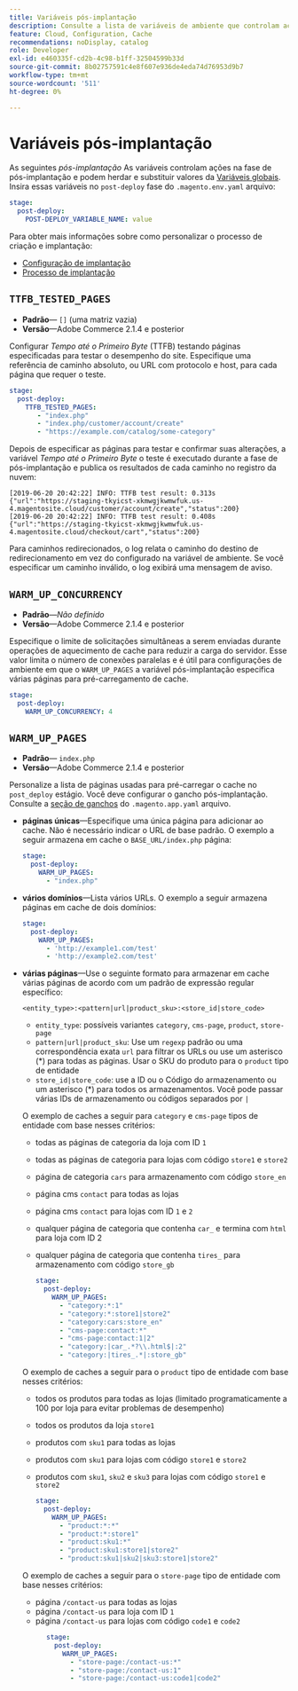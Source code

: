 ```yaml
---
title: Variáveis pós-implantação
description: Consulte a lista de variáveis de ambiente que controlam ações na fase de pós-implantação do Adobe Commerce na infraestrutura em nuvem.
feature: Cloud, Configuration, Cache
recommendations: noDisplay, catalog
role: Developer
exl-id: e460335f-cd2b-4c98-b1ff-32504599b33d
source-git-commit: 8b02757591c4e8f607e936de4eda74d76953d9b7
workflow-type: tm+mt
source-wordcount: '511'
ht-degree: 0%

---
```


# Variáveis pós-implantação

As seguintes _pós-implantação_ As variáveis controlam ações na fase de pós-implantação e podem herdar e substituir valores da [Variáveis globais](variables-global.md). Insira essas variáveis no `post-deploy` fase do `.magento.env.yaml` arquivo:

```yaml
stage:
  post-deploy:
    POST-DEPLOY_VARIABLE_NAME: value
```

Para obter mais informações sobre como personalizar o processo de criação e implantação:

- [Configuração de implantação](configure-env-yaml.md)
- [Processo de implantação](../deploy/process.md)

## `TTFB_TESTED_PAGES`

- **Padrão**— `[]` (uma matriz vazia)
- **Versão**—Adobe Commerce 2.1.4 e posterior

Configurar _Tempo até o Primeiro Byte_ (TTFB) testando páginas especificadas para testar o desempenho do site. Especifique uma referência de caminho absoluto, ou URL com protocolo e host, para cada página que requer o teste.

```yaml
stage:
  post-deploy:
    TTFB_TESTED_PAGES:
       - "index.php"
       - "index.php/customer/account/create"
       - "https://example.com/catalog/some-category"
```

Depois de especificar as páginas para testar e confirmar suas alterações, a variável _Tempo até o Primeiro Byte_ o teste é executado durante a fase de pós-implantação e publica os resultados de cada caminho no registro da nuvem:

```terminal
[2019-06-20 20:42:22] INFO: TTFB test result: 0.313s {"url":"https://staging-tkyicst-xkmwgjkwmwfuk.us-4.magentosite.cloud/customer/account/create","status":200}
[2019-06-20 20:42:22] INFO: TTFB test result: 0.408s {"url":"https://staging-tkyicst-xkmwgjkwmwfuk.us-4.magentosite.cloud/checkout/cart","status":200}
```

Para caminhos redirecionados, o log relata o caminho do destino de redirecionamento em vez do configurado na variável de ambiente. Se você especificar um caminho inválido, o log exibirá uma mensagem de aviso.

## `WARM_UP_CONCURRENCY`

- **Padrão**—_Não definido_
- **Versão**—Adobe Commerce 2.1.4 e posterior

Especifique o limite de solicitações simultâneas a serem enviadas durante operações de aquecimento de cache para reduzir a carga do servidor. Esse valor limita o número de conexões paralelas e é útil para configurações de ambiente em que o `WARM_UP_PAGES` a variável pós-implantação especifica várias páginas para pré-carregamento de cache.

```yaml
stage:
  post-deploy:
    WARM_UP_CONCURRENCY: 4
```

## `WARM_UP_PAGES`

- **Padrão**— `index.php`
- **Versão**—Adobe Commerce 2.1.4 e posterior

Personalize a lista de páginas usadas para pré-carregar o cache no `post_deploy` estágio. Você deve configurar o gancho pós-implantação. Consulte a [seção de ganchos](../application/hooks-property.md) do `.magento.app.yaml` arquivo.

- **páginas únicas**—Especifique uma única página para adicionar ao cache. Não é necessário indicar o URL de base padrão. O exemplo a seguir armazena em cache o `BASE_URL/index.php` página:

  ```yaml
  stage:
    post-deploy:
      WARM_UP_PAGES:
        - "index.php"
  ```

- **vários domínios**—Lista vários URLs. O exemplo a seguir armazena páginas em cache de dois domínios:

  ```yaml
  stage:
    post-deploy:
      WARM_UP_PAGES:
        - 'http://example1.com/test'
        - 'http://example2.com/test'
  ```

- **várias páginas**—Use o seguinte formato para armazenar em cache várias páginas de acordo com um padrão de expressão regular específico:

  ```terminal
  <entity_type>:<pattern|url|product_sku>:<store_id|store_code>
  ```

   - `entity_type`: possíveis variantes `category`, `cms-page`, `product`, `store-page`
   - `pattern|url|product_sku`: Use um `regexp` padrão ou uma correspondência exata `url` para filtrar os URLs ou use um asterisco (\*) para todas as páginas. Usar o SKU do produto para o `product` tipo de entidade
   - `store_id|store_code`: use a ID ou o Código do armazenamento ou um asterisco (\*) para todos os armazenamentos. Você pode passar várias IDs de armazenamento ou códigos separados por `|`

  O exemplo de caches a seguir para `category` e `cms-page` tipos de entidade com base nesses critérios:
   - todas as páginas de categoria da loja com ID `1`
   - todas as páginas de categoria para lojas com código `store1` e `store2`
   - página de categoria `cars` para armazenamento com código `store_en`
   - página cms `contact` para todas as lojas
   - página cms `contact` para lojas com ID `1` e `2`
   - qualquer página de categoria que contenha `car_` e termina com `html` para loja com ID 2
   - qualquer página de categoria que contenha `tires_` para armazenamento com código `store_gb`

     ```yaml
     stage:
       post-deploy:
         WARM_UP_PAGES:
           - "category:*:1"
           - "category:*:store1|store2"
           - "category:cars:store_en"
           - "cms-page:contact:*"
           - "cms-page:contact:1|2"
           - "category:|car_.*?\\.html$|:2"
           - "category:|tires_.*|:store_gb"
     ```

  O exemplo de caches a seguir para o `product` tipo de entidade com base nesses critérios:
   - todos os produtos para todas as lojas (limitado programaticamente a 100 por loja para evitar problemas de desempenho)
   - todos os produtos da loja `store1`
   - produtos com `sku1` para todas as lojas
   - produtos com `sku1` para lojas com código `store1` e `store2`
   - produtos com `sku1`, `sku2` e `sku3` para lojas com código `store1` e `store2`

     ```yaml
     stage:
       post-deploy:
         WARM_UP_PAGES:
           - "product:*:*"
           - "product:*:store1"
           - "product:sku1:*"
           - "product:sku1:store1|store2"
           - "product:sku1|sku2|sku3:store1|store2"
     ```

  O exemplo de caches a seguir para o `store-page` tipo de entidade com base nesses critérios:
   - página `/contact-us` para todas as lojas
   - página `/contact-us` para loja com ID `1`
   - página `/contact-us` para lojas com código `code1` e `code2`

  ```yaml
        stage:
          post-deploy:
            WARM_UP_PAGES:
              - "store-page:/contact-us:*"
              - "store-page:/contact-us:1"
              - "store-page:/contact-us:code1|code2"
  ```
